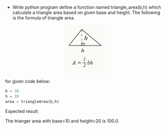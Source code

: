 * Write python program define a function named triangle_area(b,h) which calculate a triangle area based on given base and height. The following is the formula of triangle area.

<div>
    <center><img src="../images/triangleArea.webp"/></center>
</div>

for given code below:

```py
b = 10
h = 20
area = triangleArea(b,h)
```

Expected result:

The trianger area with base=10 and height=20 is 100.0.